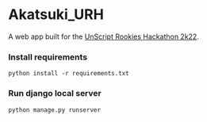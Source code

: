 # Akatsuki_URH

A web app built for the [UnScript Rookies Hackathon 2k22](https://unscript-rookies.netlify.app/).

### Install requirements
`python install -r requirements.txt`

### Run django local server
`python manage.py runserver`
